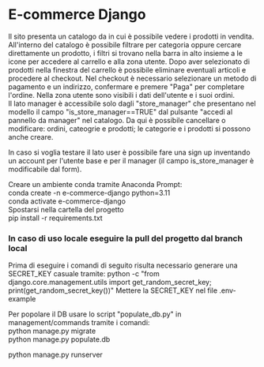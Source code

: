<h1>E-commerce Django</h1>

Il sito presenta un catalogo da in cui è possibile vedere i prodotti in vendita. All'interno del catalogo è possibile filtrare per categoria oppure cercare direttamente un prodotto, i filtri si trovano nella barra in alto insieme a le icone per accedere al carrello e alla zona utente. Dopo aver selezionato di prodotti nella finestra del carrello è possibile eliminare eventuali articoli e procedere al checkout. Nel checkout è necessario selezionare un metodo di pagamento e un indirizzo, confermare e premere "Paga" per completare l'ordine. Nella zona utente sono visibili i dati dell'utente e i suoi ordini. <br>
Il lato manager è accessibile solo dagli "store_manager" che presentano nel modello il campo "is_store_manager==TRUE" dal pulsante "accedi al pannello da manager" nel catalogo. Da qui è possibile cancellare o modificare: ordini, cateogrie e prodotti; le categorie e i prodotti si possono anche creare.

In caso si voglia testare il lato user è possibile fare una sign up inventando un account per l'utente base e per il manager (il campo is_store_manager è modificabile dal form).

Creare un ambiente conda tramite Anaconda Prompt: <br>
conda create -n e-commerce-django python=3.11 <br>
conda activate e-commerce-django <br>
Spostarsi nella cartella del progetto <br>
pip install -r requirements.txt <br>

<h3>In caso di uso locale eseguire la pull del progetto dal branch local</h3>
Prima di eseguire i comandi di seguito risulta necessario generare una SECRET_KEY casuale tramite:
python -c "from django.core.management.utils import get_random_secret_key; print(get_random_secret_key())"
Mettere la SECRET_KEY nel file .env-example

Per popolare il DB usare lo script "populate_db.py" in management/commands tramite i comandi: <br>
    python manage.py migrate <br>
    python manage.py populate.db <br>

python manage.py runserver
